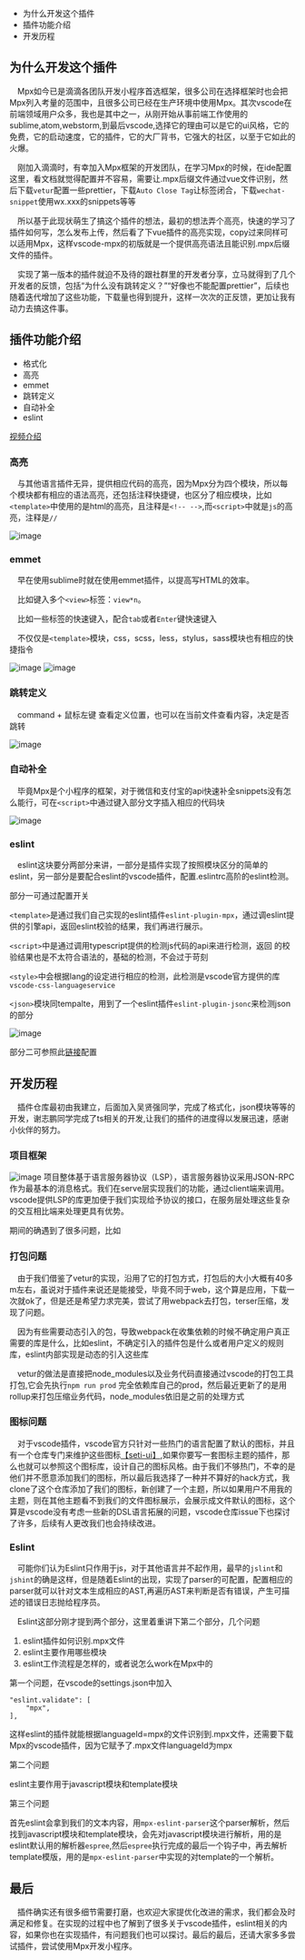 - 为什么开发这个插件
- 插件功能介绍
- 开发历程

## 为什么开发这个插件

&ensp;&ensp;Mpx如今已是滴滴各团队开发小程序首选框架，很多公司在选择框架时也会把Mpx列入考量的范围中，且很多公司已经在生产环境中使用Mpx。其次vscode在前端领域用户众多，我也是其中之一，从刚开始从事前端工作使用的sublime,atom,webstorm,到最后vscode,选择它的理由可以是它的ui风格，它的免费，它的启动速度，它的插件，它的大厂背书，它强大的社区，以至于它如此的火爆。

&ensp;&ensp;刚加入滴滴时，有幸加入Mpx框架的开发团队，在学习Mpx的时候，在ide配置这里，看文档就觉得配置并不容易，需要让.mpx后缀文件通过vue文件识别，然后下载```vetur```配置一些prettier，下载```Auto Close Tag```让标签闭合，下载```wechat-snippet```使用wx.xxx的snippets等等

&ensp;&ensp;所以基于此现状萌生了搞这个插件的想法，最初的想法弄个高亮，快速的学习了插件如何写，怎么发布上传，然后看了下vue插件的高亮实现，copy过来同样可以适用Mpx，这样vscode-mpx的初版就是一个提供高亮语法且能识别.mpx后缀文件的插件。

&ensp;&ensp;实现了第一版本的插件就迫不及待的跟社群里的开发者分享，立马就得到了几个开发者的反馈，包括“为什么没有跳转定义？”“好像也不能配置prettier”，后续也随着迭代增加了这些功能，下载量也得到提升，这样一次次的正反馈，更加让我有动力去搞这件事。

## 插件功能介绍

- 格式化
- 高亮
- emmet
- 跳转定义
- 自动补全
- eslint

[视频介绍](https://gift-static.hongyibo.com.cn/static/kfpub/3227/vscodes.mp4)


### 高亮

&ensp;&ensp;与其他语言插件无异，提供相应代码的高亮，因为Mpx分为四个模块，所以每个模块都有相应的语法高亮，还包括注释快捷键，也区分了相应模块，比如`<template>`中使用的是html的高亮，且注释是`<!-- -->`,而`<script>`中就是`js`的高亮，注释是`//`

![image](https://gift-static.hongyibo.com.cn/static/kfpub/6168/QQ20210728-0.png)

### emmet

&ensp;&ensp;早在使用sublime时就在使用emmet插件，以提高写HTML的效率。

&ensp;&ensp;比如键入多个`<view>`标签：`view*n`。

&ensp;&ensp;比如一些标签的快速键入，配合`tab`或者`Enter`键快速键入

&ensp;&ensp;不仅仅是`<template>`模块，css，scss，less，stylus，sass模块也有相应的快捷指令

![image](https://gift-static.hongyibo.com.cn/static/kfpub/6168/QQ20210728-200258.gif)
![image](https://gift-static.hongyibo.com.cn/static/kfpub/6168/QQ20210728-200331.gif)

### 跳转定义

&ensp;&ensp;command + 鼠标左键 查看定义位置，也可以在当前文件查看内容，决定是否跳转

![image](https://gift-static.hongyibo.com.cn/static/kfpub/6168/QQ20210728-200848.gif)

### 自动补全

&ensp;&ensp;毕竟Mpx是个小程序的框架，对于微信和支付宝的api快速补全snippets没有怎么能行，可在`<script>`中通过键入部分文字插入相应的代码块

![image](https://gift-static.hongyibo.com.cn/static/kfpub/6168/QQ20210728-201858.gif)

### eslint

&ensp;&ensp;eslint这块要分两部分来讲，一部分是插件实现了按照模块区分的简单的eslint，另一部分是要配合eslint的vscode插件，配置.eslintrc高阶的eslint检测。

部分一可通过配置开关

`<template>`是通过我们自己实现的eslint插件`eslint-plugin-mpx`，通过调eslint提供的引擎api，返回eslint校验的结果，我们再进行展示。

`<script>`中是通过调用typescript提供的检测js代码的api来进行检测，返回
的校验结果也是不太符合语法的，基础的检测，不会过于苛刻

`<style>`中会根据lang的设定进行相应的检测，此检测是vscode官方提供的库
`vscode-css-languageservice`

`<json>`模块同tempalte，用到了一个eslint插件`eslint-plugin-jsonc`来检测json的部分

![image](https://gift-static.hongyibo.com.cn/static/kfpub/6168/QQ20210728-202133@2x.png)

部分二可参照此[链接](https://github.com/mpx-ecology/vscode-mpx/issues/35)配置


## 开发历程

&ensp;&ensp;插件仓库最初由我建立，后面加入吴贤强同学，完成了格式化，json模块等等的开发，谢志鹏同学完成了ts相关的开发,让我们的插件的进度得以发展迅速，感谢小伙伴的努力。

### 项目框架
![image](https://gift-static.hongyibo.com.cn/static/kfpub/6168/tre.png)
项目整体基于语言服务器协议（LSP），语言服务器协议采用JSON-RPC作为最基本的消息格式。我们在serve层实现我们的功能，通过client端来调用。vscode提供LSP的库更加便于我们实现给予协议的接口，在服务层处理这些复杂的交互相比端来处理更具有优势。

期间的确遇到了很多问题，比如

### 打包问题

&ensp;&ensp;由于我们借鉴了vetur的实现，沿用了它的打包方式，打包后的大小大概有40多m左右，虽说对于插件来说还是能接受，毕竟不同于web，这个算是应用，下载一次就ok了，但是还是希望力求完美，尝试了用webpack去打包，terser压缩，发现了问题。

&ensp;&ensp;因为有些需要动态引入的包，导致webpack在收集依赖的时候不确定用户真正需要的库是什么，比如eslint，不确定引入的插件包是什么或者用户定义的规则库，eslint内部实现是动态的引入这些库

&ensp;&ensp;vetur的做法是直接把node_modules以及业务代码直接通过vscode的打包工具打包,它会先执行`npm run prod`
完全依赖库自己的prod，然后最近更新了的是用rollup来打包压缩业务代码，node_modules依旧是之前的处理方式

### 图标问题

&ensp;&ensp;对于vscode插件，vscode官方只针对一些热门的语言配置了默认的图标，并且有一个仓库专门来维护这些图标[【seti-ui】](https://github.com/jesseweed/seti-ui),如果你要写一套图标主题的插件，那么也就可以参照这个图标库，设计自己的图标风格。由于我们不够热门，不幸的是他们并不愿意添加我们的图标，所以最后我选择了一种并不算好的hack方式，我clone了这个仓库添加了我们的图标，新创建了一个主题，所以如果用户不用我的主题，则在其他主题看不到我们的文件图标展示，会展示成文件默认的图标，这个算是vscode没有考虑一些新的DSL语言拓展的问题，vscode仓库issue下也探讨了许多，后续有人更改我们也会持续改进。

### Eslint

&ensp;&ensp;可能你们认为Eslint只作用于js，对于其他语言并不起作用，最早的`jslint`和`jshint`的确是这样，但是随着Eslint的出现，实现了parser的可配置，配置相应的parser就可以针对文本生成相应的AST,再遍历AST来判断是否有错误，产生可描述的错误日志抛给程序员。

&ensp;&ensp;Eslint这部分刚才提到两个部分，这里着重讲下第二个部分，几个问题

1. eslint插件如何识别.mpx文件
2. eslint主要作用哪些模块
3. eslint工作流程是怎样的，或者说怎么work在Mpx中的

第一个问题，在vscode的settings.json中加入
```
"eslint.validate": [
    "mpx",
],
```
这样eslint的插件就能根据languageId=mpx的文件识别到.mpx文件，还需要下载Mpx的vscode插件，因为它赋予了.mpx文件languageId为mpx

第二个问题

eslint主要作用于javascript模块和template模块

第三个问题

首先eslint会拿到我们的文本内容，用`mpx-eslint-parser`这个parser解析，然后找到javascript模块和template模块，会先对javascript模块进行解析，用的是eslint默认用的解析器`espree`,然后`espree`执行完成的最后一个钩子中，再去解析template模版，用的是`mpx-eslint-parser`中实现的对template的一个解析。

## 最后

&ensp;&ensp;插件确实还有很多细节需要打磨，也欢迎大家提优化改进的需求，我们都会及时满足和修复。在实现的过程中也了解到了很多关于vscode插件，eslint相关的内容，如果你也在实现插件，有问题我们也可以探讨。最后的最后，还请大家多多尝试插件，尝试使用Mpx开发小程序。